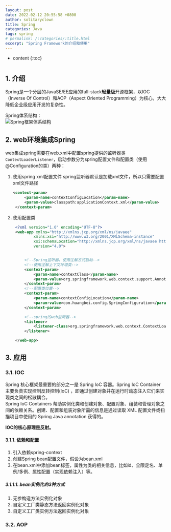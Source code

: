 ```yaml
---
layout: post
date: 2022-02-12 20:55:58 +0800
author: solitaryclown
title: Spring
categories: Java
tags: spring
# permalink: /:categories/:title.html
excerpt: "Spring Framework的介绍和使用"
---
```

* content
{:toc}


#
## 1. 介绍
Spring是一个分层的JavaSE/EE应用的full-stack**轻量级**开源框架，以IOC（Inverse Of Control）和AOP（Aspect Oriented Programming）为核心，大大降低企业级应用开发的复杂性。

Spring体系结构：  
![Spring框架体系结构](https://tse3-mm.cn.bing.net/th/id/OIP-C.XVe1noRCMtr-Z-Hwrsh0DAHaFj?pid=ImgDet&rs=1)

## 2. web环境集成Spring
web集成spring需要在web.xml中配置spring提供的监听器类`ContextLoaderListener`，启动参数分为spring配置文件和配置类（使用@Configuration的类）两种：
1. 使用spring xml配置文件
   spring监听器默认是加载xml文件，所以只需要配置xml文件路径
   ```xml
   <context-param>
        <param-name>contextConfigLocation</param-name>
        <param-value>classpath:applicationContext.xml</param-value>
    </context-param>
   ```
2. 使用配置类
   ```xml
    <?xml version="1.0" encoding="UTF-8"?>
    <web-app xmlns="http://xmlns.jcp.org/xml/ns/javaee"
            xmlns:xsi="http://www.w3.org/2001/XMLSchema-instance"
            xsi:schemaLocation="http://xmlns.jcp.org/xml/ns/javaee http://xmlns.jcp.org/xml/ns/javaee/web-app_4_0.xsd"
            version="4.0">


        <!--Spring监听器，使用注解方式启动-->
        <!--使用注解上下文环境类-->
        <context-param>
            <param-name>contextClass</param-name>
            <param-value>org.springframework.web.context.support.AnnotationConfigWebApplicationContext</param-value>
        </context-param>
        <!--配置类位置-->
        <context-param>
            <param-name>contextConfigLocation</param-name>
            <param-value>com.huangbei.config.SpringConfiguration</param-value>
        </context-param>

        <!--spring的web监听器-->
        <listener>
            <listener-class>org.springframework.web.context.ContextLoaderListener</listener-class>
        </listener>

    </web-app>
   ```

## 3. 应用
### 3.1. IOC
Spring 核心框架最重要的部分之一是 Spring IoC 容器。Spring IoC Container 主要负责实现控制反转控制(IoC) ，即通过创建对象并在运行时动态注入它们来实现类之间的松散耦合。<br>
Spring IoC Containers 帮助实例化类和创建对象、配置对象、组装和管理对象之间的依赖关系。创建、配置和组装对象所需的信息是通过读取 XML 配置文件或扫描项目中使用的 Spring Java annotation 获得的。

**IOC的核心原理是反射。**


#### 3.1.1. 依赖和配置
1. 引入依赖spring-context
2. 创建Spring bean配置文件，假设为bean.xml
3. 在bean.xml中添加bean标签，属性为类的相关信息，比如id、全限定名、单例/多例、属性配置（实现依赖注入）等。

##### 3.1.1.1. bean实例化的3种方式
1. 无参构造方法实例化对象
2. 自定义工厂类静态方法返回实例化对象
3. 自定义工厂类实例方法返回实例化对象




### 3.2. AOP


